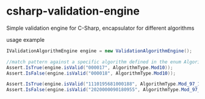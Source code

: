 # csharp-validation-engine
Simple validation engine for C-Sharp, encapsulator for different algorithms

usage example

```csharp
IValidationAlgorithmEngine engine = new ValidationAlgorithmEngine();

//match pattern against a specific algorithm defined in the enum AlgorithmType
Assert.IsTrue(engine.isValid("000017", AlgorithmType.Mod10));
Assert.IsFalse(engine.isValid("000018", AlgorithmType.Mod10));

Assert.IsTrue(engine.isValid("1110195681000188", AlgorithmType.Mod_97_10));
Assert.IsFalse(engine.isValid("2020000090180955", AlgorithmType.Mod_97_10));

```
